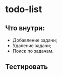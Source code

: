 # todo-list

## Что внутри:
* Добавление задачи;
* Удаление задачи;
* Поиск по задачам.

## Тестировать
